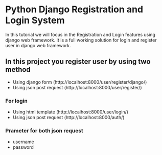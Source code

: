 Python Django Registration and Login System
============================================

In this tutorial we will focus in the Registration and Login features using django web framework. 
It is a full working solution for login and register user in django web framework.

## In this project you register user by using two method 
- Using django form (http://localhost:8000/user/register/django/)
- Using json post request (http://localhost:8000/user/register/)

### For login
- Using html template (http://localhost:8000/user/login/)
- Using json post request (http://localhost:8000/auth/)


### Prameter for both json request 
- username
- password
